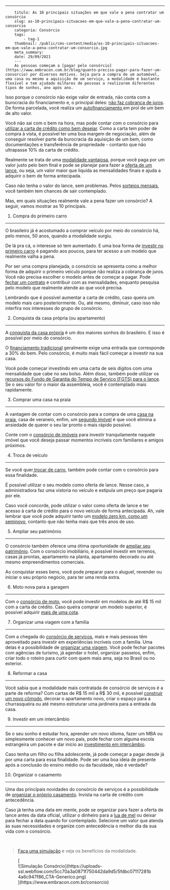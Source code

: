 ---
        titulo: As 10 principais situações em que vale a pena contratar um consórcio
        slug: as-10-principais-situacoes-em-que-vale-a-pena-contratar-um-consorcio
        categoria: Consórcio
        tags:
            - tag-1
        thumbnail: /public/cms-content/media/as-10-principais-situacoes-em-que-vale-a-pena-contratar-um-consorcio.jpg
        meta_summary: 
        date: 29/09/2021
        ---
        As pessoas começam a [pagar pelo consórcio](https://www.embracon.com.br/blog/quanto-preciso-pagar-para-fazer-um-consorcio) por diversos motivos. Seja para a compra de um automóvel, uma casa ou mesmo a aquisição de um serviço, a modalidade é bastante flexível e tem ajudado milhares de pessoas a realizarem diferentes tipos de sonhos, ano após ano.

Isso porque o consórcio não exige valor de entrada, não conta com a burocracia do financiamento e, o principal deles: [não faz cobrança de juros](https://www.embracon.com.br/blog/consorcio-nao-tem-juros-entenda). De forma parcelada, você realiza um [autofinanciamento ](https://www.embracon.com.br/blog/autofinanciamento-o-que-e-e-como-um-consorcio-pode-ajuda-lo)em prol de um bem de alto valor.

Você não sai com o bem na hora, mas pode contar com o consórcio para [utilizar a carta de crédito como bem desejar](https://www.embracon.com.br/blog/tudo-o-que-voce-precisa-saber-sobre-a-carta-de-credito-de-consorcios). Como a carta tem poder de compra à vista, é possível ter uma boa margem de negociação, além de conseguir resolver parte da burocracia da aquisição de um bem, como documentações e transferência de propriedade - contanto que não ultrapasse 10% da carta de crédito.

Realmente se trata de uma [modalidade vantajosa](https://www.embracon.com.br/blog/8-motivos-que-mostram-que-vale-a-pena-fazer-um-consorcio), porque você paga por um valor justo pelo bem final e pode se planejar para fazer a [oferta de um lance](https://www.embracon.com.br/blog/como-funcionam-os-tipos-de-lances-no-consorcio), ou seja, um valor maior que liquida as mensalidades finais e ajuda a adquirir o bem de forma antecipada.

Caso não tenha o valor do lance, sem problemas. Pelos [sorteios mensais](https://www.embracon.com.br/blog/assembleia-de-consorcio-como-funciona), você também tem chances de sair contemplado.

Mas, em quais situações realmente vale a pena fazer um consórcio? A seguir, vamos mostrar as 10 principais.

 1. Compra do primeiro carro
----------------------------

O brasileiro já é acostumado a comprar veículo por meio do consórcio há, pelo menos, 50 anos, quando a modalidade surgiu.

De lá pra cá, o interesse só tem aumentado. E uma boa forma de [investir no primeiro carro](https://www.embracon.com.br/blog/primeiro-carro-como-acertar-na-escolha) é pagando aos poucos, para ter acesso a um modelo que realmente valha a pena.

Por ser uma compra planejada, o consórcio se apresenta como a melhor forma de adquirir o primeiro veículo porque não realiza a cobrança de juros. Você não precisa escolher o modelo antes de começar a pagar. Pode [fechar um contrato](https://www.embracon.com.br/blog/saiba-o-que-avaliar-antes-de-assinar-um-contrato-de-consorcio) e contribuir com as mensalidades, enquanto pesquisa pelo modelo que realmente atende ao que você precisa.

Lembrando que é possível aumentar a carta de crédito, caso queira um modelo mais caro posteriormente. Ou, até mesmo, diminuir, caso isso não interfira nos interesses do grupo de consórcio.

 2. Conquista da casa própria (ou apartamento)
----------------------------------------------

A [conquista da casa própria](https://www.embracon.com.br/blog/como-conquistar-a-estabilidade-da-casa-propria) é um dos maiores sonhos do brasileiro. E isso é possível por meio do consórcio.

O [financiamento tradicional](https://www.embracon.com.br/blog/financiamento-ou-consorcio-o-que-e-melhor-na-compra-de-um-imovel) geralmente exige uma entrada que corresponde a 30% do bem. Pelo consórcio, é muito mais fácil começar a investir na sua casa.

Você pode começar investindo em uma carta de seis dígitos com uma mensalidade que cabe no seu bolso. Além disso, também pode utilizar os [recursos do Fundo de Garantia do Tempo de Serviço (FGTS) para o lance](https://www.embracon.com.br/blog/5-passos-para-voce-usar-o-fgts-no-consorcio-imobiliario). Se o seu valor for o maior da assembleia, você é contemplado mais rapidamente.

 3. Comprar uma casa na praia
-----------------------------

A vantagem de contar com o consórcio para a compra de uma [casa na praia](https://www.embracon.com.br/blog/como-escolher-uma-casa-de-praia-perfeita), casa de veraneio, enfim, um [segundo imóvel](https://www.embracon.com.br/blog/segundo-imovel-vale-a-pena) é que você elimina a ansiedade de querer o seu lar pronto o mais rápido possível.

Conte com o [consórcio de imóveis](https://www.embracon.com.br/blog/15-duvidas-sobre-consorcio-de-imoveis) para investir tranquilamente naquele imóvel que você deseja passar momentos incríveis com familiares e amigos próximos.

 4. Troca de veículo
--------------------

Se você quer[ trocar de carro](https://www.embracon.com.br/blog/quer-trocar-de-carro-veja-como-o-consorcio-pode-te-ajudar), também pode contar com o consórcio para essa finalidade.

É possível utilizar o seu modelo como oferta de lance. Nesse caso, a administradora faz uma vistoria no veículo e estipula um preço que pagaria por ele.

Caso você concorde, pode utilizar o valor como oferta de lance e ter acesso à carta de crédito para o novo veículo de forma antecipada. Ah, vale lembrar que você pode adquirir tanto um [modelo zero km, como um seminovo](https://www.embracon.com.br/blog/carro-zero-ou-seminovo), contanto que não tenha mais que três anos de uso.

 5. Ampliar seu patrimônio
--------------------------

O consórcio também oferece uma ótima oportunidade de [ampliar seu patrimônio](https://www.embracon.com.br/blog/e-possivel-aumentar-o-patrimonio-saiba-aqui). Com o consórcio imobiliário, é possível investir em terrenos, casas já prontas, apartamento na planta, apartamento decorado ou até mesmo empreendimentos comerciais.

Ao conquistar esses bens, você pode preparar para o aluguel, revender ou iniciar o seu próprio negócio, para ter uma renda extra.

 6. Moto nova para a garagem
----------------------------

Com o [consórcio de moto](https://www.embracon.com.br/blog/5-vantagens-consorcio-de-moto), você pode investir em modelos de até R$ 15 mil com a carta de crédito. Caso queira comprar um modelo superior, é possível adquirir [mais de uma cota](https://www.embracon.com.br/blog/afinal-posso-fazer-mais-de-um-consorcio-ao-mesmo-tempo-entenda).

 7. Organizar uma viagem com a família
--------------------------------------

Com a chegada do [consórcio de serviços](https://www.embracon.com.br/blog/consorcio-de-servicos-tudo-o-que-voce-precisa-saber-sobre-o-assunto), mais e mais pessoas têm aproveitado para investir em experiências incríveis com a família. Uma delas é a possibilidade de [organizar uma viagem](https://www.embracon.com.br/blog/consorcio-de-viagens-o-que-e-e-como-funciona). Você pode fechar pacotes com agências de turismo, já agendar o hotel, organizar passeios, enfim, criar todo o roteiro para curtir com quem mais ama, seja no Brasil ou no exterior.

 8. Reformar a casa
-------------------

Você sabia que a modalidade mais contratada de consórcio de serviços é a parte de reforma? Com cartas de R$ 15 mil a R$ 30 mil, é possível [construir um novo cômodo](https://www.embracon.com.br/blog/conheca-o-consorcio-para-reforma-e-confira-as-vantagens), decorar o apartamento novo, criar o espaço para a churrasqueira ou até mesmo estruturar uma jardineira para a entrada da casa.

 9. Investir em um intercâmbio
------------------------------

Se o seu sonho é estudar fora, aprender um novo idioma, fazer um MBA ou simplesmente conhecer um novo país, pode fechar com alguma escola estrangeira um pacote e dar início ao [investimento em intercâmbio](https://www.embracon.com.br/blog/por-que-fazer-um-intercambio-veja-7-bons-motivos).

Caso tenha um filho ou filha adolescente, já pode começar a pagar desde já por uma carta para essa finalidade. Pode ser uma boa ideia de presente após a conclusão do ensino médio ou da faculdade, não é verdade?

 10. Organizar o casamento
--------------------------

Uma das principais novidades do consórcio de serviços é a possibilidade de [organizar o próprio casamento](https://www.embracon.com.br/blog/dia-de-festa-5-coisas-que-nao-podem-faltar-no-seu-casamento). Invista na carta de crédito com antecedência.

Caso já tenha uma data em mente, pode se organizar para fazer a oferta de lance antes da data oficial, utilizar o dinheiro para a [lua de mel](https://www.embracon.com.br/blog/viagem-de-lua-de-mel-como-escolher-o-destino-ideal) ou deixar para fechar a data quando for contemplado. Selecione um valor que atenda às suas necessidades e organize com antecedência o melhor dia da sua vida com o consórcio.

‍

> [Faça uma simulação](https://www.embracon.com.br/consorcio) e veja os benefícios da modalidade.

<figure class="w-richtext-figure-type-image w-richtext-align-center">[<div>![Simulação Consórcio](https://uploads-ssl.webflow.com/5cc70a3a0871f750442da9d5/5fdbc07117281b4a6c947f86_CTA-Generico.png)</div>](https://www.embracon.com.br/consorcio)</figure>
        